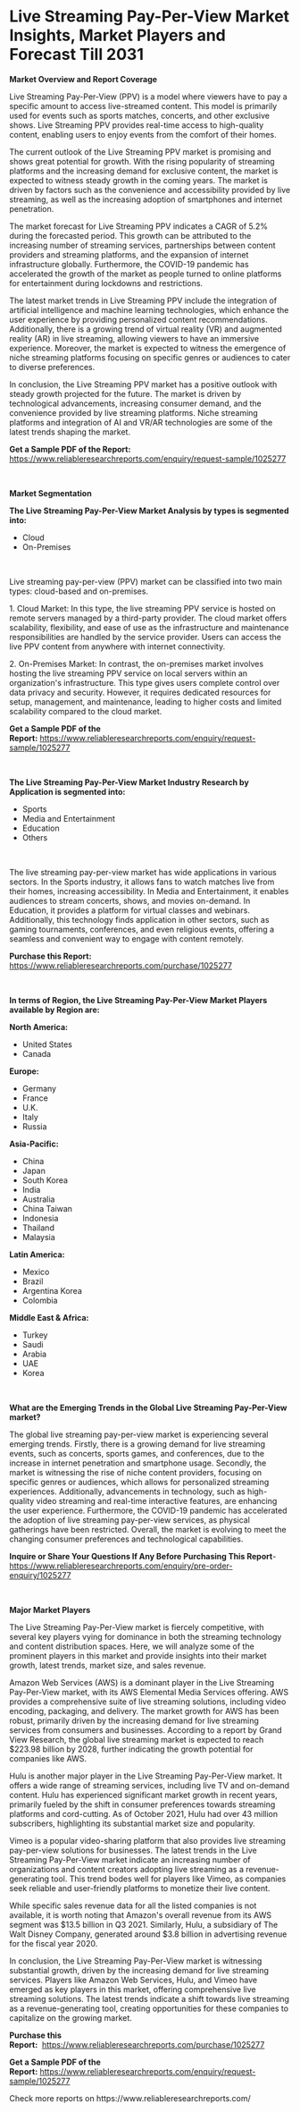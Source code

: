 <p><h1>Live Streaming Pay-Per-View Market Insights, Market Players and Forecast Till 2031</h1></p><p><strong>Market Overview and Report Coverage</strong></p>
<p><p>Live Streaming Pay-Per-View (PPV) is a model where viewers have to pay a specific amount to access live-streamed content. This model is primarily used for events such as sports matches, concerts, and other exclusive shows. Live Streaming PPV provides real-time access to high-quality content, enabling users to enjoy events from the comfort of their homes.</p><p>The current outlook of the Live Streaming PPV market is promising and shows great potential for growth. With the rising popularity of streaming platforms and the increasing demand for exclusive content, the market is expected to witness steady growth in the coming years. The market is driven by factors such as the convenience and accessibility provided by live streaming, as well as the increasing adoption of smartphones and internet penetration.</p><p>The market forecast for Live Streaming PPV indicates a CAGR of 5.2% during the forecasted period. This growth can be attributed to the increasing number of streaming services, partnerships between content providers and streaming platforms, and the expansion of internet infrastructure globally. Furthermore, the COVID-19 pandemic has accelerated the growth of the market as people turned to online platforms for entertainment during lockdowns and restrictions.</p><p>The latest market trends in Live Streaming PPV include the integration of artificial intelligence and machine learning technologies, which enhance the user experience by providing personalized content recommendations. Additionally, there is a growing trend of virtual reality (VR) and augmented reality (AR) in live streaming, allowing viewers to have an immersive experience. Moreover, the market is expected to witness the emergence of niche streaming platforms focusing on specific genres or audiences to cater to diverse preferences.</p><p>In conclusion, the Live Streaming PPV market has a positive outlook with steady growth projected for the future. The market is driven by technological advancements, increasing consumer demand, and the convenience provided by live streaming platforms. Niche streaming platforms and integration of AI and VR/AR technologies are some of the latest trends shaping the market.</p></p>
<p><strong>Get a Sample PDF of the Report:</strong> <a href="https://www.reliableresearchreports.com/enquiry/request-sample/1025277">https://www.reliableresearchreports.com/enquiry/request-sample/1025277</a></p>
<p>&nbsp;</p>
<p><strong>Market Segmentation</strong></p>
<p><strong>The Live Streaming Pay-Per-View Market Analysis by types is segmented into:</strong></p>
<p><ul><li>Cloud</li><li>On-Premises</li></ul></p>
<p>&nbsp;</p>
<p><p>Live streaming pay-per-view (PPV) market can be classified into two main types: cloud-based and on-premises. </p><p>1. Cloud Market: In this type, the live streaming PPV service is hosted on remote servers managed by a third-party provider. The cloud market offers scalability, flexibility, and ease of use as the infrastructure and maintenance responsibilities are handled by the service provider. Users can access the live PPV content from anywhere with internet connectivity.</p><p>2. On-Premises Market: In contrast, the on-premises market involves hosting the live streaming PPV service on local servers within an organization's infrastructure. This type gives users complete control over data privacy and security. However, it requires dedicated resources for setup, management, and maintenance, leading to higher costs and limited scalability compared to the cloud market.</p></p>
<p><strong>Get a Sample PDF of the Report:</strong>&nbsp;<a href="https://www.reliableresearchreports.com/enquiry/request-sample/1025277">https://www.reliableresearchreports.com/enquiry/request-sample/1025277</a></p>
<p>&nbsp;</p>
<p><strong>The Live Streaming Pay-Per-View Market Industry Research by Application is segmented into:</strong></p>
<p><ul><li>Sports</li><li>Media and Entertainment</li><li>Education</li><li>Others</li></ul></p>
<p>&nbsp;</p>
<p><p>The live streaming pay-per-view market has wide applications in various sectors. In the Sports industry, it allows fans to watch matches live from their homes, increasing accessibility. In Media and Entertainment, it enables audiences to stream concerts, shows, and movies on-demand. In Education, it provides a platform for virtual classes and webinars. Additionally, this technology finds application in other sectors, such as gaming tournaments, conferences, and even religious events, offering a seamless and convenient way to engage with content remotely.</p></p>
<p><strong>Purchase this Report:</strong>&nbsp; <a href="https://www.reliableresearchreports.com/purchase/1025277">https://www.reliableresearchreports.com/purchase/1025277</a></p>
<p>&nbsp;</p>
<p><strong>In terms of Region, the Live Streaming Pay-Per-View Market Players available by Region are:</strong></p>
<p>
    <p> <strong> North America: </strong>
        <ul>
            <li>United States</li>
            <li>Canada</li>
        </ul>
        </p> 
    <p> <strong> Europe: </strong>
        <ul>
            <li>Germany</li>
            <li>France</li>
            <li>U.K.</li>
            <li>Italy</li>
            <li>Russia</li>
        </ul>
        </p> 
    <p> <strong> Asia-Pacific: </strong>
        <ul>
            <li>China</li>
            <li>Japan</li>
            <li>South Korea</li>
            <li>India</li>
            <li>Australia</li>
            <li>China Taiwan</li>
            <li>Indonesia</li>
            <li>Thailand</li>
            <li>Malaysia</li>
        </ul>
        </p> 
    <p> <strong> Latin America: </strong>
        <ul>
            <li>Mexico</li>
            <li>Brazil</li>
            <li>Argentina Korea</li>
            <li>Colombia</li>
        </ul>
        </p> 
    <p> <strong> Middle East & Africa: </strong>
        <ul>
            <li>Turkey</li>
            <li>Saudi</li>
            <li>Arabia</li>
            <li>UAE</li>
            <li>Korea</li>
        </ul>
    </p>
    </p>
<p>&nbsp;</p>
<p><strong>What are the Emerging Trends in the Global Live Streaming Pay-Per-View market?</strong></p>
<p><p>The global live streaming pay-per-view market is experiencing several emerging trends. Firstly, there is a growing demand for live streaming events, such as concerts, sports games, and conferences, due to the increase in internet penetration and smartphone usage. Secondly, the market is witnessing the rise of niche content providers, focusing on specific genres or audiences, which allows for personalized streaming experiences. Additionally, advancements in technology, such as high-quality video streaming and real-time interactive features, are enhancing the user experience. Furthermore, the COVID-19 pandemic has accelerated the adoption of live streaming pay-per-view services, as physical gatherings have been restricted. Overall, the market is evolving to meet the changing consumer preferences and technological capabilities.</p></p>
<p><strong>Inquire or Share Your Questions If Any Before Purchasing This Report</strong>- <a href="https://www.reliableresearchreports.com/enquiry/pre-order-enquiry/1025277">https://www.reliableresearchreports.com/enquiry/pre-order-enquiry/1025277</a></p>
<p>&nbsp;</p>
<p><strong>Major Market Players</strong></p>
<p><p>The Live Streaming Pay-Per-View market is fiercely competitive, with several key players vying for dominance in both the streaming technology and content distribution spaces. Here, we will analyze some of the prominent players in this market and provide insights into their market growth, latest trends, market size, and sales revenue.</p><p>Amazon Web Services (AWS) is a dominant player in the Live Streaming Pay-Per-View market, with its AWS Elemental Media Services offering. AWS provides a comprehensive suite of live streaming solutions, including video encoding, packaging, and delivery. The market growth for AWS has been robust, primarily driven by the increasing demand for live streaming services from consumers and businesses. According to a report by Grand View Research, the global live streaming market is expected to reach $223.98 billion by 2028, further indicating the growth potential for companies like AWS.</p><p>Hulu is another major player in the Live Streaming Pay-Per-View market. It offers a wide range of streaming services, including live TV and on-demand content. Hulu has experienced significant market growth in recent years, primarily fueled by the shift in consumer preferences towards streaming platforms and cord-cutting. As of October 2021, Hulu had over 43 million subscribers, highlighting its substantial market size and popularity.</p><p>Vimeo is a popular video-sharing platform that also provides live streaming pay-per-view solutions for businesses. The latest trends in the Live Streaming Pay-Per-View market indicate an increasing number of organizations and content creators adopting live streaming as a revenue-generating tool. This trend bodes well for players like Vimeo, as companies seek reliable and user-friendly platforms to monetize their live content.</p><p>While specific sales revenue data for all the listed companies is not available, it is worth noting that Amazon's overall revenue from its AWS segment was $13.5 billion in Q3 2021. Similarly, Hulu, a subsidiary of The Walt Disney Company, generated around $3.8 billion in advertising revenue for the fiscal year 2020.</p><p>In conclusion, the Live Streaming Pay-Per-View market is witnessing substantial growth, driven by the increasing demand for live streaming services. Players like Amazon Web Services, Hulu, and Vimeo have emerged as key players in this market, offering comprehensive live streaming solutions. The latest trends indicate a shift towards live streaming as a revenue-generating tool, creating opportunities for these companies to capitalize on the growing market.</p></p>
<p><strong>Purchase this Report:</strong>&nbsp;&nbsp;<a href="https://www.reliableresearchreports.com/purchase/1025277">https://www.reliableresearchreports.com/purchase/1025277</a></p>
<p></p>
<p><strong>Get a Sample PDF of the Report:</strong>&nbsp;<a href="https://www.reliableresearchreports.com/enquiry/request-sample/1025277">https://www.reliableresearchreports.com/enquiry/request-sample/1025277</a></p>
<p>Check more reports on https://www.reliableresearchreports.com/</p>
